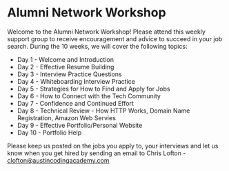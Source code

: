 # Alumni Network Workshop

Welcome to the Alumni Network Workshop! Please attend this weekly support group to receive encouragement and advice to succeed in your job search. During the 10 weeks, we will cover the following topics:

* Day 1 - Welcome and Introduction
* Day 2 - Effective Resume Building
* Day 3 - Interview Practice Questions
* Day 4 - Whiteboarding Interview Practice
* Day 5 - Strategies for How to Find and Apply for Jobs
* Day 6 - How to Connect with the Tech Community
* Day 7 - Confidence and Continued Effort
* Day 8 - Technical Review - How HTTP Works, Domain Name Registration, Amazon Web Servies
* Day 9 - Effective Portfolio/Personal Website
* Day 10 - Portfolio Help

Please keep us posted on the jobs you apply to, your interviews and let us know when you get hired by sending an email to Chris Lofton - clofton@austincodingacademy.com